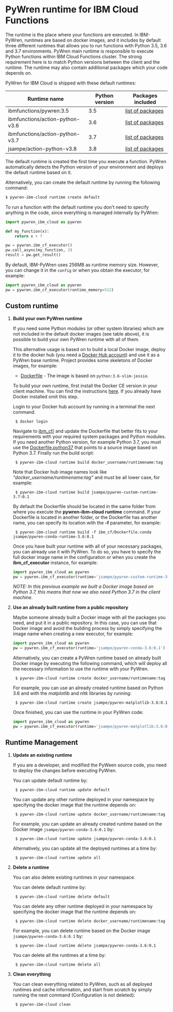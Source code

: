 # PyWren runtime for IBM Cloud Functions

The runtime is the place where your functions are executed. In IBM-PyWren, runtimes are based on docker images, and it includes by default three different runtimes that allows you to run functions with Python 3.5, 3.6 and 3.7 environments. PyWren main runtime is responsible to execute Python functions within IBM Cloud Functions cluster. The strong requirement here is to match Python versions between the client and the runtime. The runtime may also contain additional packages which your code depends on.

PyWren for IBM Cloud is shipped with these default runtimes:

| Runtime name | Python version | Packages included |
| ----| ----| ---- |
| ibmfunctions/pywren:3.5 | 3.5 | [list of packages](https://github.com/ibm-functions/runtime-python/blob/master/python3.6/CHANGELOG.md) |
| ibmfunctions/action-python-v3.6 | 3.6 | [list of packages](https://github.com/ibm-functions/runtime-python/blob/master/python3.6/CHANGELOG.md) |
| ibmfunctions/action-python-v3.7 | 3.7 | [list of packages](https://github.com/ibm-functions/runtime-python/blob/master/python3.7/CHANGELOG.md) |
| jsampe/action-python-v3.8 | 3.8 | [list of packages](https://github.com/pywren/pywren-ibm-cloud/blob/master/runtime/ibm_cf/Dockerfile.python38) |

The default runtime is created the first time you execute a function. PyWren automatically detects the Python version of your environment and deploys the default runtime based on it.

Alternatively, you can create the default runtime by running the following command:

```bash
$ pywren-ibm-cloud runtime create default
```

To run a function with the default runtime you don't need to specify anything in the code, since everything is managed internally by PyWren:

```python
import pywren_ibm_cloud as pywren

def my_function(x):
    return x + 7

pw = pywren.ibm_cf_executor()
pw.call_async(my_function, 3)
result = pw.get_result()
```

By default, IBM-PyWren uses 256MB as runtime memory size. However, you can change it in the `config` or when you obtain the executor, for example:

```python
import pywren_ibm_cloud as pywren
pw = pywren.ibm_cf_executor(runtime_memory=512)
```

## Custom runtime

1. **Build your own PyWren runtime**

    If you need some Python modules (or other system libraries) which are not included in the default docker images (see table above), it is possible to build your own PyWren runtime with all of them.

    This alternative usage is based on to build a local Docker image, deploy it to the docker hub (you need a [Docker Hub account](https://hub.docker.com)) and use it as a PyWren base runtime.
    Project provides some skeletons of Docker images, for example:

    * [Dockerfile](ibm_cf/Dockerfile) - The image is based on `python:3.6-slim-jessie`. 

    To build your own runtime, first install the Docker CE version in your client machine. You can find the instructions [here](https://docs.docker.com/get-docker/). If you already have Docker installed omit this step.

    Login to your Docker hub account by running in a terminal the next command.

        $ docker login

    Navigate to [ibm_cf/](imb_cf/) and update the Dockerfile that better fits to your requirements with your required system packages and Python modules.
    If you need another Python version, for example Python 3.7, you must use the [Dockerfile.python37](ibm_cf/Dockerfile.python37) that
    points to a source image based on Python 3.7. Finally run the build script:

        $ pywren-ibm-cloud runtime build docker_username/runtimename:tag

    Note that Docker hub image names look like *"docker_username/runtimename:tag"* and must be all lower case, for example:

        $ pywren-ibm-cloud runtime build jsampe/pywren-custom-runtime-3.7:0.1

    By default the Dockerfile should be located in the same folder from where you execute the **pywren-ibm-cloud runtime** command. If your Dockerfile is located in another folder, or the Dockerfile has another name, you can specify its location with the **-f** parameter, for example:

        $ pywren-ibm-cloud runtime build -f ibm_cf/Dockerfile.conda jsampe/pywren-conda-runtime-3.6:0.1

    Once you have built your runtime with all of your necessary packages, you can already use it with PyWren.
    To do so, you have to specify the full docker image name in the configuration or when you create the **ibm_cf_executor** instance, for example:

    ```python
    import pywren_ibm_cloud as pywren
    pw = pywren.ibm_cf_executor(runtime='jsampe/pywren-custom-runtime-3.7:0.1')
    ```

    *NOTE: In this previous example we built a Docker image based on Python 3.7, this means that now we also need Python 3.7 in the client machine.*

2. **Use an already built runtime from a public repository**

    Maybe someone already built a Docker image with all the packages you need, and put it in a public repository.
    In this case, you can use that Docker image and avoid the building process by simply specifying the image name when creating a new executor, for example:

    ```python
    import pywren_ibm_cloud as pywren
    pw = pywren.ibm_cf_executor(runtime='jsampe/pywren-conda-3.6:0.1')
    ```

    Alternatively, you can create a PyWren runtime based on already built Docker image by executing the following command, which will deploy all the necessary information to use the runtime with your PyWren.

        $ pywren-ibm-cloud runtime create docker_username/runtimename:tag

    For example, you can use an already created runtime based on Python 3.6 and with the *matplotlib* and *nltk* libraries by running:

        $ pywren-ibm-cloud runtime create jsampe/pywren-matplotlib-3.6:0.1

    Once finished, you can use the runtime in your PyWren code:

    ```python
    import pywren_ibm_cloud as pywren
    pw = pywren.ibm_cf_executor(runtime='jsampe/pywren-matplotlib:3.6:0.1')
    ```

## Runtime Management

1. **Update an existing runtime**

    If you are a developer, and modified the PyWeen source code, you need to deploy the changes before executing PyWren.

    You can update default runtime by:

        $ pywren-ibm-cloud runtime update default

    You can update any other runtime deployed in your namespace by specifying the docker image that the runtime depends on:

        $ pywren-ibm-cloud runtime update docker_username/runtimename:tag

    For example, you can update an already created runtime based on the Docker image `jsampe/pywren-conda-3.6:0.1` by:

        $ pywren-ibm-cloud runtime update jsampe/pywren-conda-3.6:0.1

    Alternatively, you can update all the deployed runtimes at a time by:

        $ pywren-ibm-cloud runtime update all

2. **Delete a runtime**

    You can also delete existing runtimes in your namespace.

    You can delete default runtime by:

        $ pywren-ibm-cloud runtime delete default

    You can delete any other runtime deployed in your namespace by specifying the docker image that the runtime depends on:

        $ pywren-ibm-cloud runtime delete docker_username/runtimename:tag

    For example, you can delete runtime based on the Docker image `jsampe/pywren-conda-3.6:0.1` by:

        $ pywren-ibm-cloud runtime delete jsampe/pywren-conda-3.6:0.1

    You can delete all the runtimes at a time by:

        $ pywren-ibm-cloud runtime delete all

3. **Clean everything**

     You can clean everything related to PyWren, such as all deployed runtimes and cache information, and start from scratch by simply running the next command (Configuration is not deleted):

        $ pywren-ibm-cloud clean

